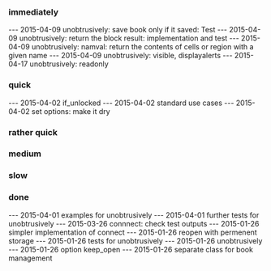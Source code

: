 
### immediately

--- 2015-04-09 unobtrusively: save book only if it saved: Test
--- 2015-04-09 unobtrusively: return the block result: implementation and test
--- 2015-04-09 unobtrusively: namval: return the contents of cells or region with a given name
--- 2015-04-09 unobtrusively: visible, displayalerts
--- 2015-04-17 unobtrusively: readonly


### quick

--- 2015-04-02 if_unlocked
--- 2015-04-02 standard use cases
--- 2015-04-02 set options: make it dry

### rather quick

### medium

### slow

### done

--- 2015-04-01 examples for unobtrusively
--- 2015-04-01 further tests for unobtrusively
--- 2015-03-26 connnect: check test outputs
--- 2015-01-26 simpler implementation of connect
--- 2015-01-26 reopen with permenent storage
--- 2015-01-26 tests for unobtrusively 
--- 2015-01-26 unobtrusively 
--- 2015-01-26 option keep_open
--- 2015-01-26 separate class for book management 

